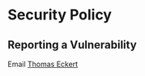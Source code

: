 # Security Policy

## Reporting a Vulnerability

Email [Thomas Eckert](mailto:thomas.james.eckert@gmail.com)
